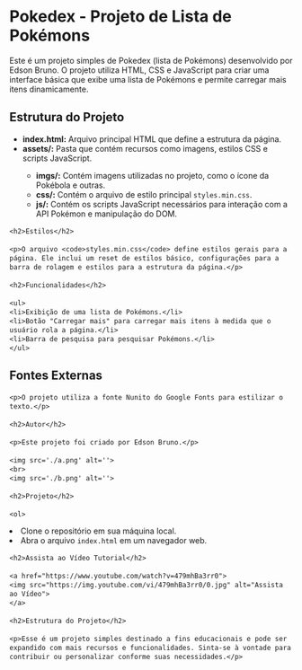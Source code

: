  <h1>Pokedex - Projeto de Lista de Pokémons</h1>

   <p>Este é um projeto simples de Pokedex (lista de Pokémons) desenvolvido por Edson Bruno. O projeto utiliza HTML, CSS e JavaScript para criar uma interface básica que exibe uma lista de Pokémons e permite carregar mais itens dinamicamente.</p>

  <h2>Estrutura do Projeto</h2>
 <ul>
  <li><strong>index.html:</strong> Arquivo principal HTML que define a estrutura da página.</li>
  <li><strong>assets/:</strong> Pasta que contém recursos como imagens, estilos CSS e scripts JavaScript.</li>
   <ul>
   <li><strong>imgs/:</strong> Contém imagens utilizadas no projeto, como o ícone da Pokébola e outras.</li>
  <li><strong>css/:</strong> Contém o arquivo de estilo principal <code>styles.min.css</code>.</li>
   <li><strong>js/:</strong> Contém os scripts JavaScript necessários para interação com a API Pokémon e manipulação do DOM.</li>
   </ul>
 </ul>

    <h2>Estilos</h2>

    <p>O arquivo <code>styles.min.css</code> define estilos gerais para a página. Ele inclui um reset de estilos básico, configurações para a barra de rolagem e estilos para a estrutura da página.</p>

    <h2>Funcionalidades</h2>

    <ul>
    <li>Exibição de uma lista de Pokémons.</li>
    <li>Botão "Carregar mais" para carregar mais itens à medida que o usuário rola a página.</li>
    <li>Barra de pesquisa para pesquisar Pokémons.</li>
    </ul>

   <h2>Fontes Externas</h2>

    <p>O projeto utiliza a fonte Nunito do Google Fonts para estilizar o texto.</p>

    <h2>Autor</h2>

    <p>Este projeto foi criado por Edson Bruno.</p>

    <img src='./a.png' alt=''>
    <br>
    <img src='./b.png' alt=''>

    <h2>Projeto</h2>

    <ol>
   <li>Clone o repositório em sua máquina local.</li>
    <li>Abra o arquivo <code>index.html</code> em um navegador web.</li>
    </ol>

    <h2>Assista ao Vídeo Tutorial</h2>

    <a href="https://www.youtube.com/watch?v=479mhBa3rr0">
    <img src="https://img.youtube.com/vi/479mhBa3rr0/0.jpg" alt="Assista ao Vídeo">
    </a>

    <h2>Estrutura do Projeto</h2>

    <p>Esse é um projeto simples destinado a fins educacionais e pode ser expandido com mais recursos e funcionalidades. Sinta-se à vontade para contribuir ou personalizar conforme suas necessidades.</p>
